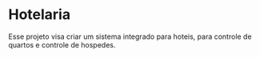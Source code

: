 # Hotelaria
Esse projeto visa criar um sistema integrado para hoteis, para controle de quartos e controle de hospedes. 
